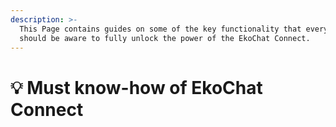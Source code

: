 ```yaml
---
description: >-
  This Page contains guides on some of the key functionality that everyone
  should be aware to fully unlock the power of the EkoChat Connect.
---
```


# 💡 Must know-how of EkoChat Connect

